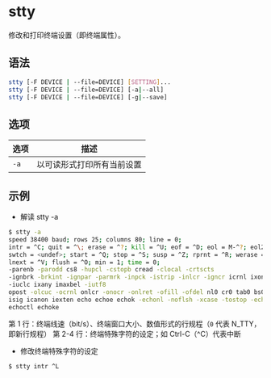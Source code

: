 # stty

修改和打印终端设置（即终端属性）。

## 语法

```sh
stty [-F DEVICE | --file=DEVICE] [SETTING]...
stty [-F DEVICE | --file=DEVICE] [-a|--all]
stty [-F DEVICE | --file=DEVICE] [-g|--save]
```

## 选项

| 选项 | 描述                       |
| ---- | -------------------------- |
| `-a` | 以可读形式打印所有当前设置 |

## 示例

* 解读 stty -a

```sh
$ stty -a
speed 38400 baud; rows 25; columns 80; line = 0;
intr = ^C; quit = ^\; erase = ^?; kill = ^U; eof = ^D; eol = M-^?; eol2 = M-^?;
swtch = <undef>; start = ^Q; stop = ^S; susp = ^Z; rprnt = ^R; werase = ^W;
lnext = ^V; flush = ^O; min = 1; time = 0;
-parenb -parodd cs8 -hupcl -cstopb cread -clocal -crtscts
-ignbrk -brkint -ignpar -parmrk -inpck -istrip -inlcr -igncr icrnl ixon -ixoff
-iuclc ixany imaxbel -iutf8
opost -olcuc -ocrnl onlcr -onocr -onlret -ofill -ofdel nl0 cr0 tab0 bs0 vt0 ff0
isig icanon iexten echo echoe echok -echonl -noflsh -xcase -tostop -echoprt
echoctl echoke
```

第 1 行：终端线速（bit/s）、终端窗口大小、数值形式的行规程（`0` 代表 N_TTY，即新行规程）
第 2-4 行：终端特殊字符的设定；如 Ctrl-C（^C）代表中断

* 修改终端特殊字符的设定

```sh
$ stty intr ^L
```